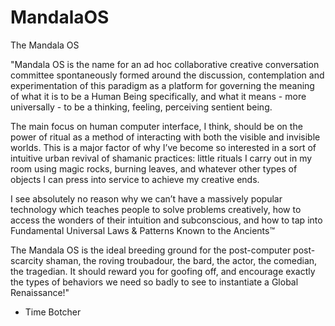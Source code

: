 MandalaOS
=========

The Mandala OS

"Mandala OS is the name for an ad hoc collaborative creative conversation committee spontaneously formed around the discussion, contemplation and experimentation of this paradigm as a platform for governing the meaning of what it is to be a Human Being specifically, and what it means - more universally - to be a thinking, feeling, perceiving sentient being.

The main focus on human computer interface, I think, should be on the power of ritual as a method of interacting with both the visible and invisible worlds. This is a major factor of why I’ve become so interested in a sort of intuitive urban revival of shamanic practices: little rituals I carry out in my room using magic rocks, burning leaves, and whatever other types of objects I can press into service to achieve my creative ends.

I see absolutely no reason why we can’t have a massively popular technology which teaches people to solve problems creatively, how to access the wonders of their intuition and subconscious, and how to tap into Fundamental Universal Laws & Patterns Known to the Ancients™

The Mandala OS is the ideal breeding ground for the post-computer post-scarcity shaman, the roving troubadour, the bard, the actor, the comedian, the tragedian. It should reward you for goofing off, and encourage exactly the types of behaviors we need so badly to see to instantiate a Global Renaissance!"

- Time Botcher
